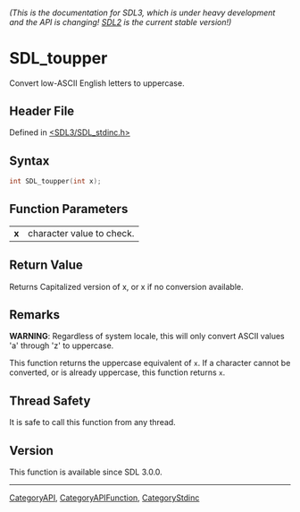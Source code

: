 ###### (This is the documentation for SDL3, which is under heavy development and the API is changing! [SDL2](https://wiki.libsdl.org/SDL2/) is the current stable version!)
# SDL_toupper

Convert low-ASCII English letters to uppercase.

## Header File

Defined in [<SDL3/SDL_stdinc.h>](https://github.com/libsdl-org/SDL/blob/main/include/SDL3/SDL_stdinc.h)

## Syntax

```c
int SDL_toupper(int x);
```

## Function Parameters

|           |                           |
| --------- | ------------------------- |
| **x**     | character value to check. |

## Return Value

Returns Capitalized version of x, or x if no conversion available.

## Remarks

**WARNING**: Regardless of system locale, this will only convert ASCII
values 'a' through 'z' to uppercase.

This function returns the uppercase equivalent of `x`. If a character
cannot be converted, or is already uppercase, this function returns `x`.

## Thread Safety

It is safe to call this function from any thread.

## Version

This function is available since SDL 3.0.0.

----
[CategoryAPI](CategoryAPI), [CategoryAPIFunction](CategoryAPIFunction), [CategoryStdinc](CategoryStdinc)

